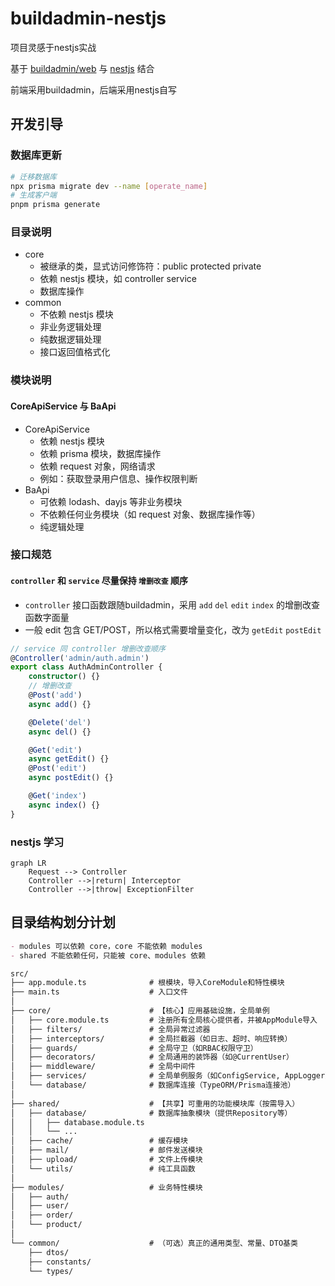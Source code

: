 # buildadmin-nestjs

项目灵感于nestjs实战

基于 [buildadmin/web](https://github.com/build-admin/buildadmin) 与 [nestjs](https://github.com/nestjs/nest) 结合

前端采用buildadmin，后端采用nestjs自写

## 开发引导

### 数据库更新

```bash
# 迁移数据库
npx prisma migrate dev --name [operate_name]
# 生成客户端
pnpm prisma generate
```

### 目录说明

- core
    - 被继承的类，显式访问修饰符：public protected private
    - 依赖 nestjs 模块，如 controller service
    - 数据库操作
- common
    - 不依赖 nestjs 模块
    - 非业务逻辑处理
    - 纯数据逻辑处理
    - 接口返回值格式化

### 模块说明

#### CoreApiService 与 BaApi

- CoreApiService
    - 依赖 nestjs 模块
    - 依赖 prisma 模块，数据库操作
    - 依赖 request 对象，网络请求
    - 例如：获取登录用户信息、操作权限判断
- BaApi
    - 可依赖 lodash、dayjs 等非业务模块
    - 不依赖任何业务模块（如 request 对象、数据库操作等）
    - 纯逻辑处理

### 接口规范

#### `controller` 和 `service` 尽量保持 `增删改查` 顺序

+ `controller` 接口函数跟随buildadmin，采用 `add` `del` `edit` `index` 的增删改查函数字面量
+ 一般 edit 包含 GET/POST，所以格式需要增量变化，改为 `getEdit` `postEdit`

```ts
// service 同 controller 增删改查顺序
@Controller('admin/auth.admin')
export class AuthAdminController {
    constructor() {}
    // 增删改查
    @Post('add')
    async add() {}

    @Delete('del')
    async del() {}

    @Get('edit')
    async getEdit() {}
    @Post('edit')
    async postEdit() {}

    @Get('index')
    async index() {}
}
```

### nestjs 学习


```graph
graph LR
    Request --> Controller
    Controller -->|return| Interceptor
    Controller -->|throw| ExceptionFilter
```

## 目录结构划分计划

```md
- modules 可以依赖 core，core 不能依赖 modules
- shared 不能依赖任何，只能被 core、modules 依赖
```

```md
src/
├── app.module.ts              # 根模块，导入CoreModule和特性模块
├── main.ts                    # 入口文件
│
├── core/                      # 【核心】应用基础设施，全局单例
│   ├── core.module.ts         # 注册所有全局核心提供者，并被AppModule导入
│   ├── filters/               # 全局异常过滤器
│   ├── interceptors/          # 全局拦截器（如日志、超时、响应转换）
│   ├── guards/                # 全局守卫（如RBAC权限守卫）
│   ├── decorators/            # 全局通用的装饰器（如@CurrentUser）
│   ├── middleware/            # 全局中间件
│   ├── services/              # 全局单例服务（如ConfigService, AppLogger）
│   └── database/              # 数据库连接（TypeORM/Prisma连接池）
│
├── shared/                    # 【共享】可重用的功能模块库（按需导入）
│   ├── database/              # 数据库抽象模块（提供Repository等）
│   │   ├── database.module.ts
│   │   └── ...
│   ├── cache/                 # 缓存模块
│   ├── mail/                  # 邮件发送模块
│   ├── upload/                # 文件上传模块
│   └── utils/                 # 纯工具函数
│
├── modules/                   # 业务特性模块
│   ├── auth/
│   ├── user/
│   ├── order/
│   └── product/
│
└── common/                    # （可选）真正的通用类型、常量、DTO基类
    ├── dtos/
    ├── constants/
    └── types/
```